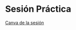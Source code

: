 # Sesión Práctica

[Canva de la sesión](https://www.canva.com/design/DAGFuLDnVdc/jQZDmOvPlaLTKLnNqHignA/edit?utm_content=DAGFuLDnVdc&utm_campaign=designshare&utm_medium=link2&utm_source=sharebutton)
